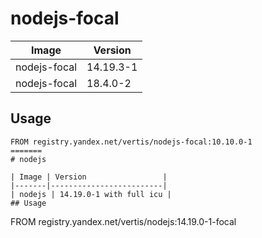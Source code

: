 # nodejs-focal

| Image        | Version   |
|--------------|-----------|
| nodejs-focal | 14.19.3-1 |
| nodejs-focal | 18.4.0-2  |

## Usage

~~~
FROM registry.yandex.net/vertis/nodejs-focal:10.10.0-1
=======
# nodejs

| Image | Version                 |
|-------|-------------------------|
| nodejs | 14.19.0-1 with full icu |
## Usage

~~~
FROM registry.yandex.net/vertis/nodejs:14.19.0-1-focal
~~~

